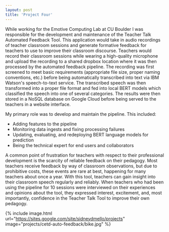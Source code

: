 ```yaml
---
layout: post
title: 'Project Four'
---
```


While working for the Emotive Computing Lab at CU Boulder I was responsible for the development and maintenance of the Teacher Talk Automated Feedback Tool. This application would take in audio recordings of teacher classroom sessions and generate formative feedback for teachers to use to improve their classroom discourse. Teachers would record their classroom sessions while wearing a high-quality microphone and upload the recording to a shared dropbox location where it was then processed by the automated feedback pipeline. The recording was first screened to meet basic requirements (appropriate file size, proper naming conventions, etc.) before being automatically transcribed into text via IBM Watson's speech-to-text service. The transcribed speech was then transformed into a proper file format and fed into local BERT models which classified the speech into one of several categories. The results were then stored in a NoSQL database on Google Cloud before being served to the teachers in a website interface. 

My primary role was to develop and maintain the pipeline. This included:
- Adding features to the pipeline
- Monitoring data ingests and fixing processing failures 
- Updating, evaluating, and redeploying BERT language models for prediction
- Being the technical expert for end users and collaborators


A common point of frustration for teachers with respect to their professional development is the scarcity of reliable feedback on their pedagogy. Most teachers receive feedback by way of classroom observations, but due to prohibitive costs, these events are rare at best, happening for many teachers about once a year. With this tool, teachers can gain insight into their classroom speech regularly and reliably. When teachers who had been using the pipeline for 10 sessions were interviewed on their experiences and opinions about the tool, they expressed interest, excitement, and, most importantly, confidence in the Teacher Talk Tool to improve their own pedagogy.

{% include image.html url="https://sites.google.com/site/sidneydmello/projects" image="projects/cetd-auto-feedback/bike.jpg" %}

